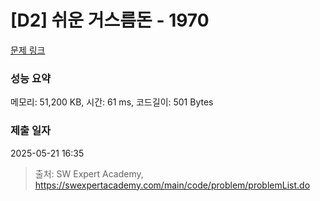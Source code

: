 # [D2] 쉬운 거스름돈 - 1970 

[문제 링크](https://swexpertacademy.com/main/code/problem/problemDetail.do?contestProbId=AV5PsIl6AXIDFAUq) 

### 성능 요약

메모리: 51,200 KB, 시간: 61 ms, 코드길이: 501 Bytes

### 제출 일자

2025-05-21 16:35



> 출처: SW Expert Academy, https://swexpertacademy.com/main/code/problem/problemList.do